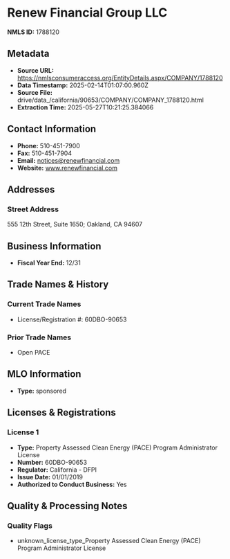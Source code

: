 # Renew Financial Group LLC

**NMLS ID:** 1788120

## Metadata
- **Source URL:** https://nmlsconsumeraccess.org/EntityDetails.aspx/COMPANY/1788120
- **Data Timestamp:** 2025-02-14T01:07:00.960Z
- **Source File:** drive/data_/california/90653/COMPANY/COMPANY_1788120.html
- **Extraction Time:** 2025-05-27T10:21:25.384066

## Contact Information
- **Phone:** 510-451-7900
- **Fax:** 510-451-7904
- **Email:** notices@renewfinancial.com
- **Website:** www.renewfinancial.com

## Addresses
### Street Address
555 12th Street, Suite 1650; Oakland, CA 94607

## Business Information
- **Fiscal Year End:** 12/31

## Trade Names & History
### Current Trade Names
- License/Registration #: 60DBO-90653

### Prior Trade Names
- Open PACE

## MLO Information
- **Type:** sponsored

## Licenses & Registrations

### License 1
- **Type:** Property Assessed Clean Energy (PACE) Program Administrator License
- **Number:** 60DBO-90653
- **Regulator:** California - DFPI
- **Issue Date:** 01/01/2019
- **Authorized to Conduct Business:** Yes

## Quality & Processing Notes
### Quality Flags
- unknown_license_type_Property Assessed Clean Energy (PACE) Program Administrator License
